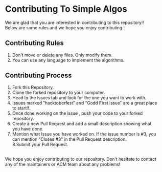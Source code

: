 <h1>Contributing To Simple Algos</h1>
We are glad that you are interested in contributing to this repository!!<br>
Below are some rules and we hope you enjoy contributing ! <br>

<h2>Contributing Rules</h2>

1. Don't move or delete any files. Only modify them.<br>
2. You can use any language to implement the algorithms.<br>

<h2>Contributing Process</h2>

1. Fork this Repository.<br>
2. Clone the forked repository to your computer.<br>
3. Head to the issues tab and look for the one you want to work with.<br>
4. Issues marked "hacktoberfest" and "Godd First Issue" are a great place to start!!.<br>
5. Once done working on the issue , push your code to your forked repository.<br>
6. Create a new Pull Request and add a small description showing what you have done.<br>
7. Mention what Issue you have worked on. If the issue number is #3, you can mention "Closes #3" in the Pull Request description.<br>
8.Submit your Pull Request.

<br>
We hope you enjoy contributing to our repository. Don't hesitate to contact any of the maintainers or ACM team about any problems!
